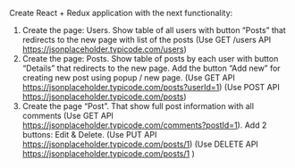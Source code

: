 Create React + Redux application with the next functionality:
1. Create the page: Users. Show table of all users with button “Posts” that redirects to the
new page with list of the posts
(Use GET /users API https://jsonplaceholder.typicode.com/users)
2. Create the page: Posts. Show table of posts by each user with button “Details” that
redirects to the new page. Add the button “Add new” for creating new post using popup /
new page.
(Use GET API https://jsonplaceholder.typicode.com/posts?userId=1)
(Use POST API https://jsonplaceholder.typicode.com/posts)
3. Create the page “Post”. That show full post information with all comments
(Use GET API https://jsonplaceholder.typicode.com/comments?postId=1).
Add 2 buttons: Edit & Delete.
(Use PUT API https://jsonplaceholder.typicode.com/posts/1)
(Use DELETE API https://jsonplaceholder.typicode.com/posts/1 )
